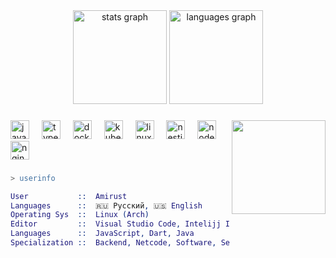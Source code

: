 <div align="center">
  <img src="https://github-readme-stats.vercel.app/api?username=amirust&hide_title=false&hide_rank=true&show_icons=true&include_all_commits=true&count_private=true&disable_animations=false&theme=github_dark&locale=en&hide_border=true" height="150" alt="stats graph"  />
  <img src="https://github-readme-stats.vercel.app/api/top-langs?username=amirust&locale=en&hide_title=false&layout=compact&card_width=320&langs_count=5&theme=github_dark&hide_border=true" height="150" alt="languages graph"  />
</div>

###

<img align="right" height="150" src="https://avatars.githubusercontent.com/u/57226653?v=4"  />

###

<div align="left">
  <img src="https://skillicons.dev/icons?i=js" height="30" alt="javascript logo"  />
  <img width="12" />
  <img src="https://skillicons.dev/icons?i=ts" height="30" alt="typescript logo"  />
  <img width="12" />
  <img src="https://skillicons.dev/icons?i=docker" height="30" alt="docker logo"  />
  <img width="12" />
  <img src="https://skillicons.dev/icons?i=kubernetes" height="30" alt="kubernetes logo"  />
  <img width="12" />
  <img src="https://skillicons.dev/icons?i=linux" height="30" alt="linux logo"  />
  <img width="12" />
  <img src="https://skillicons.dev/icons?i=nestjs" height="30" alt="nestjs logo"  />
  <img width="12" />
  <img src="https://skillicons.dev/icons?i=nodejs" height="30" alt="nodejs logo"  />
  <img width="12" />
  <img src="https://skillicons.dev/icons?i=nginx" height="30" alt="nginx logo"  />
</div>

###
```erl
> userinfo

User           ::  Amirust
Languages      ::  🇷🇺 Русский, 🇺🇸 English
Operating Sys  ::  Linux (Arch)
Editor         ::  Visual Studio Code, Intelijj Idea, WebStorm
Languages      ::  JavaScript, Dart, Java
Specialization ::  Backend, Netcode, Software, Senior SIGSEGV engineer
```
###
